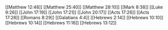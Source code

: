 [[Matthew 12:48]]
[[Matthew 25:40]]
[[Matthew 28:10]]
[[Mark 8:38]]
[[Luke 9:26]]
[[John 17:19]]
[[John 17:21]]
[[John 20:17]]
[[Acts 17:26]]
[[Acts 17:28]]
[[Romans 8:29]]
[[Galatians 4:4]]
[[Hebrews 2:14]]
[[Hebrews 10:10]]
[[Hebrews 10:14]]
[[Hebrews 11:16]]
[[Hebrews 13:12]]
